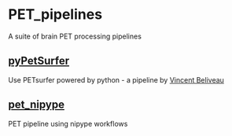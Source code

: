 # PET_pipelines
A suite of brain PET processing pipelines

## [pyPetSurfer](https://github.com/openneuropet/PET_pipelines/tree/main/pyPetSurfer)

Use PETsurfer powered by python - a pipeline by [Vincent Beliveau](https://github.com/vbeliveau)

## [pet_nipype](https://github.com/openneuropet/PET_pipelines/tree/main/pet_nipype)

PET pipeline using nipype workflows
